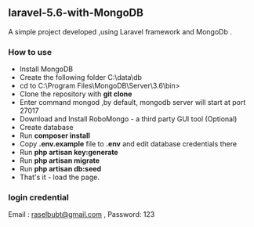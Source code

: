 ##  laravel-5.6-with-MongoDB

A simple project developed ,using Laravel framework and MongoDb .

### How to use
- Install MongoDB
- Create the following folder C:\data\db
- cd to C:\Program Files\MongoDB\Server\3.6\bin>
- Clone the repository with __git clone__
- Enter command mongod ,by default, mongodb server will start at port 27017
- Download and Install RoboMongo - a third party GUI tool (Optional) 
- Create database
- Run __composer install__
- Copy __.env.example__ file to __.env__ and edit database credentials there
- Run __php artisan key:generate__
- Run __php artisan migrate__
- Run __php artisan db:seed__
- That's it - load the page.

### login credential  
Email : raselbubt@gmail.com ,
Password: 123
